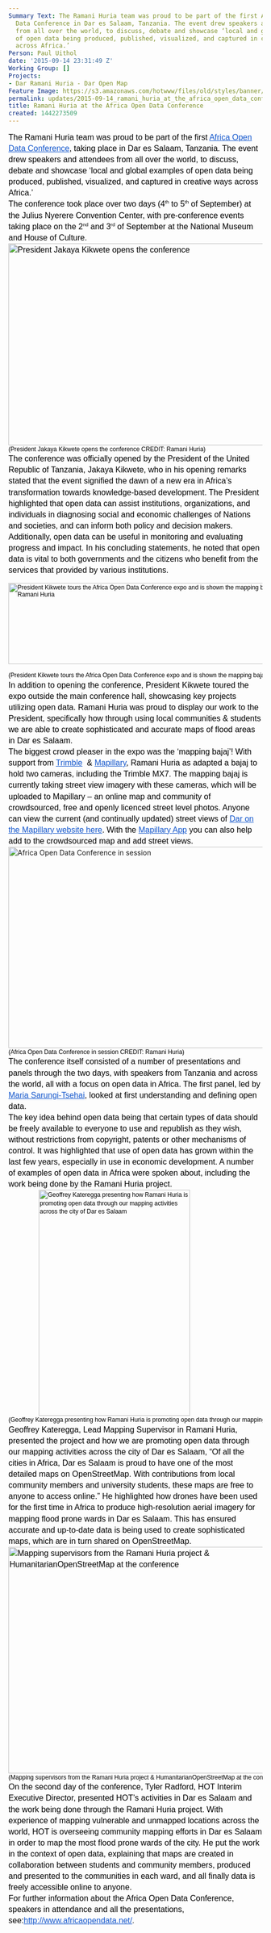 ```yaml
---
Summary Text: The Ramani Huria team was proud to be part of the first Africa Open
  Data Conference in Dar es Salaam, Tanzania. The event drew speakers and attendees
  from all over the world, to discuss, debate and showcase ‘local and global examples
  of open data being produced, published, visualized, and captured in creative ways
  across Africa.’
Person: Paul Uithol
date: '2015-09-14 23:31:49 Z'
Working Group: []
Projects:
- Dar Ramani Huria - Dar Open Map
Feature Image: https://s3.amazonaws.com/hotwww/files/old/styles/banner/public/W28yKUavxvx_LdAX02ighQhYVRx5y0r1BHRDgr4rAsOoTJfDw2XFMyU9zTdvA2Mqqt5J3y.jpg
permalink: updates/2015-09-14_ramani_huria_at_the_africa_open_data_conference
title: Ramani Huria at the Africa Open Data Conference
created: 1442273509
---
```

<p id="docs-internal-guid-34bd67fd-ce23-a400-eb00-e87e4263db59" style="line-height: 1.38; margin-top: 0pt; margin-bottom: 0pt;" dir="ltr"><span style="font-size: 16px; font-family: Arial; color: #000000; background-color: transparent; font-weight: 400; font-style: normal; font-variant: normal; text-decoration: none; vertical-align: baseline;">The Ramani Huria team was proud to be part of the first </span><a style="text-decoration: none;" href="http://www.africaopendata.net/"><span style="font-size: 16px; font-family: Arial; color: #1155cc; background-color: transparent; font-weight: 400; font-style: normal; font-variant: normal; text-decoration: underline; vertical-align: baseline;">Africa Open Data Conference</span></a><span style="font-size: 16px; font-family: Arial; color: #000000; background-color: transparent; font-weight: 400; font-style: normal; font-variant: normal; text-decoration: none; vertical-align: baseline;">, taking place in Dar es Salaam, Tanzania. The event drew speakers and attendees from all over the world, to discuss, debate and showcase ‘l</span><span style="font-size: 16px; font-family: Arial; color: #000000; background-color: #ffffff; font-weight: 400; font-style: normal; font-variant: normal; text-decoration: none; vertical-align: baseline;">ocal and global examples of open data being produced, published, visualized, and captured in creative ways across Africa.’</span></p><p style="line-height: 1.38; margin-top: 0pt; margin-bottom: 0pt;" dir="ltr"><span style="font-size: 16px; font-family: Arial; color: #000000; background-color: transparent; font-weight: 400; font-style: normal; font-variant: normal; text-decoration: none; vertical-align: baseline;">The conference took place over two days (4</span><span style="font-size: 9.6px; font-family: Arial; color: #000000; background-color: transparent; font-weight: 400; font-style: normal; font-variant: normal; text-decoration: none; vertical-align: super;">th</span><span style="font-size: 16px; font-family: Arial; color: #000000; background-color: transparent; font-weight: 400; font-style: normal; font-variant: normal; text-decoration: none; vertical-align: baseline;"> to 5</span><span style="font-size: 9.6px; font-family: Arial; color: #000000; background-color: transparent; font-weight: 400; font-style: normal; font-variant: normal; text-decoration: none; vertical-align: super;">th</span><span style="font-size: 16px; font-family: Arial; color: #000000; background-color: transparent; font-weight: 400; font-style: normal; font-variant: normal; text-decoration: none; vertical-align: baseline;"> of September) at the Julius Nyerere Convention Center, with pre-conference events taking place on the 2</span><span style="font-size: 9.6px; font-family: Arial; color: #000000; background-color: transparent; font-weight: 400; font-style: normal; font-variant: normal; text-decoration: none; vertical-align: super;">nd</span><span style="font-size: 16px; font-family: Arial; color: #000000; background-color: transparent; font-weight: 400; font-style: normal; font-variant: normal; text-decoration: none; vertical-align: baseline;"> and 3</span><span style="font-size: 9.6px; font-family: Arial; color: #000000; background-color: transparent; font-weight: 400; font-style: normal; font-variant: normal; text-decoration: none; vertical-align: super;">rd</span><span style="font-size: 16px; font-family: Arial; color: #000000; background-color: transparent; font-weight: 400; font-style: normal; font-variant: normal; text-decoration: none; vertical-align: baseline;"> of September at the National Museum and House of Culture.</span></p><p style="line-height: 1.38; margin-top: 0pt; margin-bottom: 0pt;" dir="ltr"><span style="font-size: 16px; font-family: Arial; color: #000000; background-color: transparent; font-weight: 400; font-style: normal; font-variant: normal; text-decoration: none; vertical-align: baseline;"><img title="President Jakaya Kikwete opens the conference" src="https://s3.amazonaws.com/hotwww/files/old/rtDjzoSk_pdaHJIptNLqGBrek22PC8KQ-DROyGI9sAFbJB4j-rjaYm8Xz0Ppf1xF_Kxrq3qm4s.jpg" alt="President Jakaya Kikwete opens the conference" height="400" width="600"></span></p><pre id="docs-internal-guid-34bd67fd-ce24-15d8-d853-827500672880" style="line-height: 1.38; margin-top: 0pt; margin-bottom: 0pt;" dir="ltr"><span style="font-size: 12px; font-family: Arial; color: #000000; background-color: transparent; font-weight: 400; font-style: normal; font-variant: normal; text-decoration: none; vertical-align: baseline;">(President Jakaya Kikwete opens the conference CREDIT: Ramani Huria)</span></pre><p id="docs-internal-guid-34bd67fd-ce23-f479-2312-3cab99d731e8" style="line-height: 1.38; margin-top: 0pt; margin-bottom: 0pt;" dir="ltr"><span style="font-size: 16px; font-family: Arial; color: #000000; background-color: transparent; font-weight: 400; font-style: normal; font-variant: normal; text-decoration: none; vertical-align: baseline;">The conference was officially opened by the President of the United Republic of Tanzania, Jakaya Kikwete, who in his opening remarks stated that the event signified the dawn of a new era in Africa’s transformation towards knowledge-based development. The President highlighted that open data can assist institutions, organizations, and individuals in diagnosing social and economic challenges of Nations and societies, and can inform both policy and decision makers. Additionally, open data can be useful in monitoring and evaluating progress and impact. In his concluding statements, he noted that open data is vital to both governments and the citizens who benefit from the services that provided by various institutions.</span></p><p><span style="font-size: 12px; font-family: Arial; color: #000000; background-color: transparent; font-weight: 400; font-style: normal; font-variant: normal; text-decoration: none; vertical-align: baseline;"><img title="President Kikwete tours the Africa Open Data Conference expo and is shown the mapping bajaj CREDIT: Ramani Huria" src="https://s3.amazonaws.com/hotwww/files/old/tK4ZWNdskIH7dgjGnS6K8PFLef6S9uc2bonhm3sxj7yOFhvIGg8aDlrSNsrwYw.jpg" alt="President Kikwete tours the Africa Open Data Conference expo and is shown the mapping bajaj CREDIT: Ramani Huria" height="161" width="598"></span></p><pre style="line-height: 1.38; margin-top: 0pt; margin-bottom: 0pt;" dir="ltr"><span style="font-size: 12px; font-family: Arial; color: #000000; background-color: transparent; font-weight: 400; font-style: normal; font-variant: normal; text-decoration: none; vertical-align: baseline;">(President Kikwete tours the Africa Open Data Conference expo and is shown the mapping bajaj CREDIT: Ramani Huria)</span></pre><p style="line-height: 1.38; margin-top: 0pt; margin-bottom: 0pt;" dir="ltr"><span style="font-size: 16px; font-family: Arial; color: #000000; background-color: transparent; font-weight: 400; font-style: normal; font-variant: normal; text-decoration: none; vertical-align: baseline;">In addition to opening the conference, President Kikwete toured the expo outside the main conference hall, showcasing key projects utilizing open data. Ramani Huria was proud to display our work to the President, specifically how through using local communities &amp; students we are able to create sophisticated and accurate maps of flood areas in Dar es Salaam.</span></p><p style="line-height: 1.38; margin-top: 0pt; margin-bottom: 0pt;" dir="ltr"><span style="font-size: 16px; font-family: Arial; color: #000000; background-color: transparent; font-weight: 400; font-style: normal; font-variant: normal; text-decoration: none; vertical-align: baseline;">The biggest crowd pleaser in the expo was the ‘mapping bajaj’! With support from </span><a style="text-decoration: none;" href="http://www.trimble.com/"><span style="font-size: 16px; font-family: Arial; color: #1155cc; background-color: transparent; font-weight: 400; font-style: normal; font-variant: normal; text-decoration: underline; vertical-align: baseline;">Trimble</span></a><span style="font-size: 16px; font-family: Arial; color: #000000; background-color: transparent; font-weight: 400; font-style: normal; font-variant: normal; text-decoration: none; vertical-align: baseline;"> &nbsp;&amp; </span><a style="text-decoration: none;" href="https://www.mapillary.com/"><span style="font-size: 16px; font-family: Arial; color: #1155cc; background-color: transparent; font-weight: 400; font-style: normal; font-variant: normal; text-decoration: underline; vertical-align: baseline;">Mapillary</span></a><span style="font-size: 16px; font-family: Arial; color: #000000; background-color: transparent; font-weight: 400; font-style: normal; font-variant: normal; text-decoration: none; vertical-align: baseline;">, Ramani Huria as adapted a bajaj to hold two cameras, including the Trimble MX7. The mapping bajaj is currently taking street view imagery with these cameras, which will be uploaded to Mapillary – an online map and community of crowdsourced, free and openly licenced street level photos. Anyone can view the current (and continually updated) street views of </span><a style="text-decoration: none;" href="https://www.mapillary.com/map/search/-6.885827235939644/-6.7356713644778665/39.080940632932425/39.40380051213444"><span style="font-size: 16px; font-family: Arial; color: #1155cc; background-color: transparent; font-weight: 400; font-style: normal; font-variant: normal; text-decoration: underline; vertical-align: baseline;">Dar on the Mapillary website here</span></a><span style="font-size: 16px; font-family: Arial; color: #000000; background-color: transparent; font-weight: 400; font-style: normal; font-variant: normal; text-decoration: none; vertical-align: baseline;">. With the </span><a style="text-decoration: none;" href="http://www.mapillary.com/using.html"><span style="font-size: 16px; font-family: Arial; color: #1155cc; background-color: transparent; font-weight: 400; font-style: normal; font-variant: normal; text-decoration: underline; vertical-align: baseline;">Mapillary App</span></a><span style="font-size: 16px; font-family: Arial; color: #000000; background-color: transparent; font-weight: 400; font-style: normal; font-variant: normal; text-decoration: none; vertical-align: baseline;"> you can also help add to the crowdsourced map and add street views.</span></p><p style="line-height: 1.38; margin-top: 0pt; margin-bottom: 0pt;" dir="ltr"><img title="Africa Open Data Conference in session" src="https://s3.amazonaws.com/hotwww/files/old/W28yKUavxvx_LdAX02ighQhYVRx5y0r1BHRDgr4rAsOoTJfDw2XFMyU9zTdvA2Mqqt5J3y.jpg" alt="Africa Open Data Conference in session" height="399" width="599"></p><pre style="line-height: 1.38; margin-top: 0pt; margin-bottom: 0pt;" dir="ltr"><span id="docs-internal-guid-34bd67fd-ce2f-240a-f86b-ee5402dbe148" style="font-size: 12px; font-family: Arial; color: #000000; background-color: transparent; font-weight: 400; font-style: normal; font-variant: normal; text-decoration: none; vertical-align: baseline;">(Africa Open Data Conference in session CREDIT: Ramani Huria)</span></pre><p id="docs-internal-guid-34bd67fd-ce24-9572-2718-8d0d5aec1972" style="line-height: 1.38; margin-top: 0pt; margin-bottom: 0pt;" dir="ltr"><span style="font-size: 16px; font-family: Arial; color: #000000; background-color: transparent; font-weight: 400; font-style: normal; font-variant: normal; text-decoration: none; vertical-align: baseline;">The conference itself consisted of a number of presentations and panels through the two days, with speakers from Tanzania and across the world, all with a focus on open data in Africa. The first panel, led by </span><a style="text-decoration: none;" href="http://www.compass-tz.com/"><span style="font-size: 16px; font-family: Arial; color: #1155cc; background-color: transparent; font-weight: 400; font-style: normal; font-variant: normal; text-decoration: underline; vertical-align: baseline;">Maria Sarungi-Tsehai</span></a><span style="font-size: 16px; font-family: Arial; color: #000000; background-color: transparent; font-weight: 400; font-style: normal; font-variant: normal; text-decoration: none; vertical-align: baseline;">, looked at first understanding and defining open data.</span></p><p style="line-height: 1.38; margin-top: 0pt; margin-bottom: 0pt;" dir="ltr"><span style="font-size: 16px; font-family: Arial; color: #000000; background-color: transparent; font-weight: 400; font-style: normal; font-variant: normal; text-decoration: none; vertical-align: baseline;">The key idea behind open data being that certain types of data should be freely available to everyone to use and republish as they wish, without restrictions from copyright, patents or other mechanisms of control. It was highlighted that use of open data has grown within the last few years, especially in use in economic development. A number of examples of open data in Africa were spoken about, including the work being done by the Ramani Huria project.</span></p><p id="docs-internal-guid-34bd67fd-ce24-c6e3-38fb-0105133758cd" style="line-height: 1.38; margin-top: 0pt; margin-bottom: 0pt; padding-left: 60px;" dir="ltr"><span style="font-size: 12px; font-family: Arial; color: #000000; background-color: transparent; font-weight: 400; font-style: normal; font-variant: normal; text-decoration: none; vertical-align: baseline;"><img title="Geoffrey Kateregga presenting how Ramani Huria is promoting open data through our mapping activities across the city of Dar es Salaam" src="https://s3.amazonaws.com/hotwww/files/old/Dw7lEn9YZSQGAirE5rV5szVsv2FtIuxiqsePlvum0-KPzqJjd_vWT5AFK-cwVHfZclzFTARUA9ur.jpg" alt="Geoffrey Kateregga presenting how Ramani Huria is promoting open data through our mapping activities across the city of Dar es Salaam" height="448" width="300"></span></p><pre style="line-height: 1.38; margin-top: 0pt; margin-bottom: 0pt;" dir="ltr"><span style="font-size: 12px; font-family: Arial; color: #000000; background-color: transparent; font-weight: 400; font-style: normal; font-variant: normal; text-decoration: none; vertical-align: baseline;">(Geoffrey Kateregga presenting how Ramani Huria is promoting open data through our mapping activities across the city of Dar es Salaam CREDIT: Ramani Huria)</span></pre><p style="line-height: 1.38; margin-top: 0pt; margin-bottom: 0pt;" dir="ltr"><span style="font-size: 16px; font-family: Arial; color: #000000; background-color: transparent; font-weight: 400; font-style: normal; font-variant: normal; text-decoration: none; vertical-align: baseline;">Geoffrey Kateregga, Lead Mapping Supervisor in Ramani Huria, presented the project and how we are promoting open data through our mapping activities across the city of Dar es Salaam, “Of all the cities in Africa, Dar es Salaam is proud to have one of the most detailed maps on OpenStreetMap. With contributions from local community members and university students, these maps are free to anyone to access online.” He highlighted how drones have been used for the first time in Africa to produce high-resolution aerial imagery for mapping flood prone wards in Dar es Salaam. This has ensured accurate and up-to-date data is being used to create sophisticated maps, which are in turn shared on OpenStreetMap.</span></p><p style="line-height: 1.38; margin-top: 0pt; margin-bottom: 0pt;" dir="ltr"><span style="font-size: 16px; font-family: Arial; color: #000000; background-color: transparent; font-weight: 400; font-style: normal; font-variant: normal; text-decoration: none; vertical-align: baseline;"><img title="Mapping supervisors from the Ramani Huria project &amp; HumanitarianOpenStreetMap at the conference" src="https://s3.amazonaws.com/hotwww/files/old/t6Z5_4U_QMxhZliINrM7m7kk7a57A2WCBJv6KRhJ8gT4H9NPJIiqMRK_5Uz-6cdpP.jpg" alt="Mapping supervisors from the Ramani Huria project &amp; HumanitarianOpenStreetMap at the conference" height="449" width="600"></span></p><pre id="docs-internal-guid-34bd67fd-ce24-e67e-6c7a-fff4df546b98" style="line-height: 1.38; margin-top: 0pt; margin-bottom: 0pt;" dir="ltr"><span style="font-size: 12px; font-family: Arial; color: #000000; background-color: transparent; font-weight: 400; font-style: normal; font-variant: normal; text-decoration: none; vertical-align: baseline;">(Mapping supervisors from the Ramani Huria project &amp; HumanitarianOpenStreetMap at the conference CREDIT: </span><a style="text-decoration: none;" href="https://twitter.com/tylersradford"><span style="font-size: 12px; font-family: Arial; color: #1155cc; background-color: transparent; font-weight: 400; font-style: normal; font-variant: normal; text-decoration: underline; vertical-align: baseline;">@TylerSRadford)</span></a></pre><p style="line-height: 1.38; margin-top: 0pt; margin-bottom: 0pt;" dir="ltr"><span style="font-size: 16px; font-family: Arial; color: #000000; background-color: transparent; font-weight: 400; font-style: normal; font-variant: normal; text-decoration: none; vertical-align: baseline;">On the second day of the conference, Tyler Radford, </span><span style="font-size: 16px; font-family: Arial; color: #000000; background-color: transparent; font-weight: 400; font-style: normal; font-variant: normal; text-decoration: none; vertical-align: baseline;">HOT Interim Executive Director, presented HOT’s activities in Dar es Salaam and the work being done through the Ramani Huria project. With experience of mapping vulnerable and unmapped locations across the world, HOT is overseeing community mapping efforts in Dar es Salaam in order to map the most flood prone wards of the city. He put the work in the context of open data, explaining that maps are created in collaboration between students and community members, produced and presented to the communities in each ward, and all finally data is freely accessible online to anyone.</span></p><p style="line-height: 1.38; margin-top: 0pt; margin-bottom: 0pt;" dir="ltr"><span style="font-size: 16px; font-family: Arial; color: #000000; background-color: transparent; font-weight: 400; font-style: normal; font-variant: normal; text-decoration: none; vertical-align: baseline;">For further information about the Africa Open Data Conference, speakers in attendance and all the presentations, </span><span id="docs-internal-guid-34bd67fd-ce25-72b2-0d02-22cf0255ace6" style="font-size: 16px; font-family: Arial; color: #000000; background-color: transparent; font-weight: 400; font-style: normal; font-variant: normal; text-decoration: none; vertical-align: baseline;">see:</span><a style="text-decoration: none;" href="http://www.africaopendata.net/"><span style="font-size: 16px; font-family: Arial; color: #1155cc; background-color: transparent; font-weight: 400; font-style: normal; font-variant: normal; text-decoration: underline; vertical-align: baseline;">http://www.africaopendata.net/</span></a><span style="font-size: 14.666666666666666px; font-family: Arial; color: #000000; background-color: transparent; font-weight: 400; font-style: normal; font-variant: normal; text-decoration: none; vertical-align: baseline;">.</span></p>

